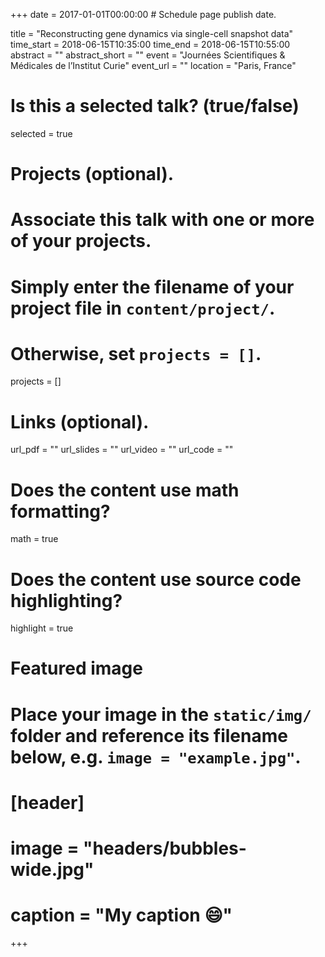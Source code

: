 +++
date = 2017-01-01T00:00:00  # Schedule page publish date.

title = "Reconstructing gene dynamics via single-cell snapshot data"
time_start = 2018-06-15T10:35:00
time_end = 2018-06-15T10:55:00
abstract = ""
abstract_short = ""
event = "Journées Scientifiques & Médicales de l’Institut Curie"
event_url = ""
location = "Paris, France"

# Is this a selected talk? (true/false)
selected = true

# Projects (optional).
#   Associate this talk with one or more of your projects.
#   Simply enter the filename of your project file in `content/project/`.
#   Otherwise, set `projects = []`.
projects = []

# Links (optional).
url_pdf = ""
url_slides = ""
url_video = ""
url_code = ""

# Does the content use math formatting?
math = true

# Does the content use source code highlighting?
highlight = true

# Featured image
# Place your image in the `static/img/` folder and reference its filename below, e.g. `image = "example.jpg"`.
# [header]
# image = "headers/bubbles-wide.jpg"
# caption = "My caption :smile:"

+++